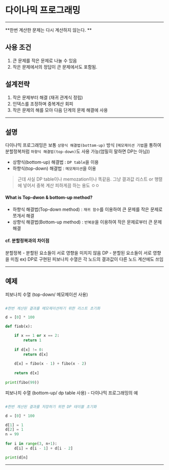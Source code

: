 # 다이나믹 프로그래밍 
-----
**한번 계산한 문제는 다시 계산하지 않는다. **

## 사용 조건 
 1. 큰 문제를 작은 문제로 나눌 수 있음 
 2. 작은 문제에서의 정답이 큰 문제에서도 포함됨. 
 
## 설계전략 
 1. 작은 문제부터 해결 (재귀 관계식 정립)
 2. 인덱스를 조정하며 중복계산 회피
 3. 작은 문제의 해를 모아 다음 단계의 문제 해결에 사용
-------
## 설명 

다이나믹 프로그래밍은 보통 `상향식 해결법(bottom-up)` 방식
(`메모제이션 기법`을 통하여 분할정복처럼 `하향식 해결법(top-down)`도 사용 가능(엄밀히 말하면 DP는 아님))

* 상향식(bottom-up) 해결법 : `DP table`을 이용 
* 하향식(top-down) 해결법 : `메모제이션`을 이용

> 근데 사실 DP table이나 memozation이나 똑같음. 그냥 결과값 리스트 or 행렬에 넣어서 중복 계산 
> 피하게끔 하는 용도 ㅇㅇ

#### What is Top-dwon & bottom-up method? 
* 하향식 해결법(Top-down method)  : `재귀 함수`를 이용하여 큰 문제를 작은 문제로 쪼개서 해결 
* 상향식 해결법(Bottom-up method) : `반복문`을 이용하여 작은 문제로부터 큰 문제 해결

#### cf. 분할정복과의 차이점 
분할정복 - 분할된 요소들이 서로 영향을 미치지 않음 
DP         - 분할된 요소들이 서로 영향을 미침 
                 ex) DP로 구현된 피보나치 수열은 각 노드의 결과값이 다른 노드 계산에도 쓰임 

--------

## 예제 

피보나치 수열 (top-down/ 메모제이션 사용)
``` python

#한번 계산된 결과를 메모제이션하기 위한 리스트 초기화

d = [0] * 100

def fiob(x):

    if x == 1 or x == 2:
        return 1
    
    if d[x] != 0:
        return d[x]
    
    d[x] = fibo(x - 1) + fibo(x - 2)
    
    return d[x]
    
print(fibo(99))
```
피보나치 수열 (bottom-up/ dp table 사용) - 다이나믹 프로그래밍의 예 
``` python

#한번 계산된 결과를 저장하기 위한 DP 테이블 초기화

d = [0] * 100

d[1] = 1
d[2] = 1
n = 99
    
for i in range(3, n+1):
    d[i] = d[i - 1] + d[i - 2]

print(d[n]
```
------

